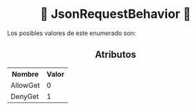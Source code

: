 <body>

<h1 align="center">📢 JsonRequestBehavior 📢</h1>

Los posibles valores de este enumerado son:

<h2 align="center">Atributos</h2>

<table style="width: 100%;">
    <tr>
        <th>Nombre</th>
        <th>Valor</th>
    </tr>
    <tr>
        <td>AllowGet</td>
        <td>0</td>
    </tr>
    <tr>
        <td>DenyGet</td>
        <td>1</td>
    </tr>    
</table>
    
</body>